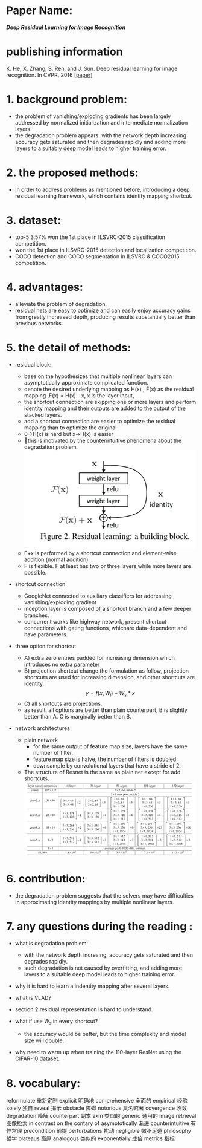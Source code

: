 
# Paper Name:
**_Deep Residual Learning for Image Recognition_**

# publishing information
K. He, X. Zhang, S. Ren, and J. Sun. Deep residual learning for image recognition. In CVPR, 2016
[[paper]](https://arxiv.org/pdf/1512.03385.pdf)

# 1. background problem:
  * the problem of vanishing/exploding gradients has been largely addressed by normalized initialization and intermediate normalization layers.
  * the degradation problem appears: with the network depth increasing accuracy gets saturated and then degrades rapidly and adding more layers to a suitably deep model leads to higher training error.

# 2. the proposed methods:
  * in order to address problems as mentioned before, introducing a deep residual learning framework, which contains identity mapping shortcut.
  
# 3. dataset:
  * top-5 3.57%  won the 1st place in ILSVRC-2015 classification competition.
  * won the 1st place in ILSVRC-2015 detection and localization competition.
  * COCO detection and COCO segmentation in ILSVRC & COCO2015 competition.

# 4. advantages:
  * alleviate the problem of degradation.
  * residual nets are easy to optimize and can easily enjoy accuracy gains from greatly increased depth, producing results substantially better than previous networks.

# 5. the detail of methods:
  * residual block:

    * base on the hypothesizes that multiple nonlinear layers can asymptotically approximate complicated function.
    * denote the desired underlying mapping as H(x) , F(x) as the residual mapping ,F(x) = H(x) - x, x is the layer input,
    * the shortcut connection are skipping one or more layers and perform identity mapping and their outputs are added to the output of the stacked layers.
    * add a shortcut connection are easier to optimize the residual mapping than to optimize the original
    * 0->H(x) is hard but x->H(x) is easier
    * this is motivated by the counterintuitive phenomena about the degradation problem.
      ![Residual block](../images/ResNet-ResidualBlock.jpg)<br/>
    * F+x is performed by a shortcut connection and element-wise addition (normal addition)
    * F is flexible. F at least has two or three layers,while more layers are possible.

  * shortcut connection 
    * GoogleNet connected to auxiliary classifiers for addressing vanishing/exploding gradient
    * inception layer is composed of a shortcut branch and a few deeper branches.
    * concurrent works like highway network, present shortcut connections with gating functions, whichare data-dependent and have parameters.

  * three option for shortcut 
    * A) extra zero entries padded for increasing dimension which introduces no extra parameter
    * B) projection shortcut change the formulation as follow, projection shortcuts are used for increasing dimension, and other shortcuts are identity.
      $$ y = f(x, { W_i}) + W_s*x$$
    * C) all shortcuts are projections.
    * as result, all options are better than plain counterpart, B is slightly better than A. C is marginally better than B.


  * network architectures
    * plain network 
      * for the same output of feature map size, layers have the same number of filter.
      * feature map size is halve, the number of filters is doubled.
      * downsample by convolutional layers that have a stride of 2.
    * The structure of Resnet is the same as plain net except for add shortcuts.
    ![architectures](../images/ResNet-NetworkStructure.jpg)<br/>
    
# 6. contribution:
  * the degradation problem suggests that the solvers may have difficulties in approximating identity mappings by multiple nonlinear layers.

# 7. any questions during the reading :
  * what is degradation problem:
    * with the network depth increaing, accuracy gets saturated and then degrades rapidly.
    * such degradation is not caused by overfitting, and adding more layers to a suitable deep model leads to higher training error.

  * why it is hard to learn a indentity mapping after several layers.

  * what is VLAD?
  
  * section 2 residual representation is hard to understand.

  * what if use $W_s$ in every shortcut?
    * the accuracy would be better, but the time complexity and model size will double.
  
  * why need to warm up when training the 110-layer ResNet using the CIFAR-10 dataset.


# 8. vocabulary:
reformulate 重新定制
explicit 明确地
comprehensive 全面的
empirical 经验
solely 独自
reveal 揭示
obstacle 障碍
notorious 臭名昭著
covergence 收敛
degradation 降解
counterpart 副本
akin 类似的
generic 通用的
image retrieval 图像检索
in contrast 
on the contary of 
asymptotically 渐进
counterintuitive 有悖常理
precondition 前提
perturbations 扰动
negligible 微不足道
philosophy 哲学
plateaus 高原
analogous 类似的
exponentially 成倍
metrics 指标

